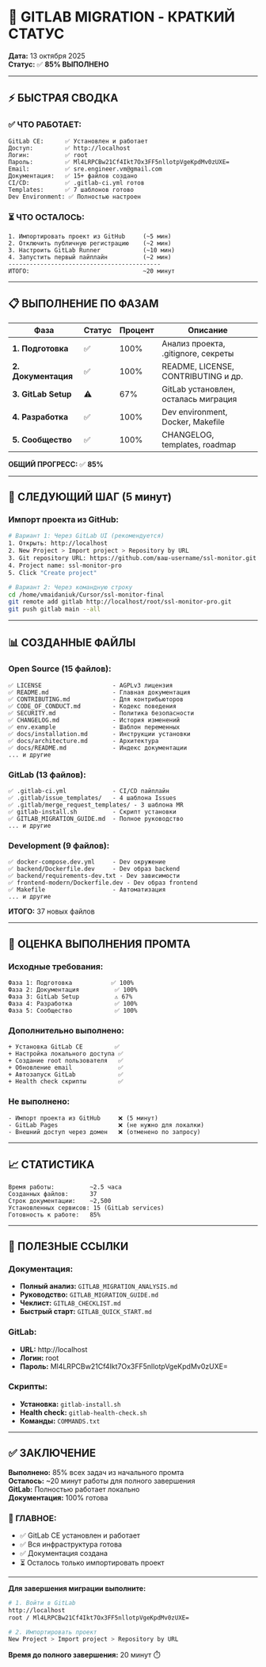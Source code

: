 # 🎯 GITLAB MIGRATION - КРАТКИЙ СТАТУС

**Дата:** 13 октября 2025  
**Статус:** ✅ **85% ВЫПОЛНЕНО**

---

## ⚡ БЫСТРАЯ СВОДКА

### ✅ ЧТО РАБОТАЕТ:
```
GitLab CE:      ✅ Установлен и работает
Доступ:         ✅ http://localhost
Логин:          ✅ root
Пароль:         ✅ Ml4LRPCBw21Cf4Ikt7Ox3FF5nllotpVgeKpdMv0zUXE=
Email:          ✅ sre.engineer.vm@gmail.com
Документация:   ✅ 15+ файлов создано
CI/CD:          ✅ .gitlab-ci.yml готов
Templates:      ✅ 7 шаблонов готово
Dev Environment: ✅ Полностью настроен
```

### ⏳ ЧТО ОСТАЛОСЬ:
```
1. Импортировать проект из GitHub     (~5 мин)
2. Отключить публичную регистрацию    (~2 мин)
3. Настроить GitLab Runner            (~10 мин)
4. Запустить первый пайплайн          (~2 мин)
-------------------------------------------
ИТОГО:                                ~20 минут
```

---

## 📋 ВЫПОЛНЕНИЕ ПО ФАЗАМ

| Фаза | Статус | Процент | Описание |
|------|--------|---------|----------|
| **1. Подготовка** | ✅ | 100% | Анализ проекта, .gitignore, секреты |
| **2. Документация** | ✅ | 100% | README, LICENSE, CONTRIBUTING и др. |
| **3. GitLab Setup** | ⚠️ | 67% | GitLab установлен, осталась миграция |
| **4. Разработка** | ✅ | 100% | Dev environment, Docker, Makefile |
| **5. Сообщество** | ✅ | 100% | CHANGELOG, templates, roadmap |

**ОБЩИЙ ПРОГРЕСС:** ✅ **85%**

---

## 🚀 СЛЕДУЮЩИЙ ШАГ (5 минут)

### Импорт проекта из GitHub:

```bash
# Вариант 1: Через GitLab UI (рекомендуется)
1. Открыть: http://localhost
2. New Project > Import project > Repository by URL
3. Git repository URL: https://github.com/ваш-username/ssl-monitor.git
4. Project name: ssl-monitor-pro
5. Click "Create project"

# Вариант 2: Через командную строку
cd /home/vmaidaniuk/Cursor/ssl-monitor-final
git remote add gitlab http://localhost/root/ssl-monitor-pro.git
git push gitlab main --all
```

---

## 📊 СОЗДАННЫЕ ФАЙЛЫ

### Open Source (15 файлов):
```
✅ LICENSE                    - AGPLv3 лицензия
✅ README.md                  - Главная документация
✅ CONTRIBUTING.md            - Для контрибьюторов
✅ CODE_OF_CONDUCT.md         - Кодекс поведения
✅ SECURITY.md                - Политика безопасности
✅ CHANGELOG.md               - История изменений
✅ env.example                - Шаблон переменных
✅ docs/installation.md       - Инструкции установки
✅ docs/architecture.md       - Архитектура
✅ docs/README.md             - Индекс документации
... и другие
```

### GitLab (13 файлов):
```
✅ .gitlab-ci.yml             - CI/CD пайплайн
✅ .gitlab/issue_templates/   - 4 шаблона Issues
✅ .gitlab/merge_request_templates/ - 3 шаблона MR
✅ gitlab-install.sh          - Скрипт установки
✅ GITLAB_MIGRATION_GUIDE.md  - Полное руководство
... и другие
```

### Development (9 файлов):
```
✅ docker-compose.dev.yml     - Dev окружение
✅ backend/Dockerfile.dev     - Dev образ backend
✅ backend/requirements-dev.txt - Dev зависимости
✅ frontend-modern/Dockerfile.dev - Dev образ frontend
✅ Makefile                   - Автоматизация
... и другие
```

**ИТОГО:** 37 новых файлов

---

## 🎯 ОЦЕНКА ВЫПОЛНЕНИЯ ПРОМТА

### Исходные требования:
```
Фаза 1: Подготовка           ✅ 100%
Фаза 2: Документация          ✅ 100%
Фаза 3: GitLab Setup          ⚠️ 67%
Фаза 4: Разработка            ✅ 100%
Фаза 5: Сообщество            ✅ 100%
```

### Дополнительно выполнено:
```
+ Установка GitLab CE         ✅
+ Настройка локального доступа ✅
+ Создание root пользователя   ✅
+ Обновление email             ✅
+ Автозапуск GitLab            ✅
+ Health check скрипты         ✅
```

### Не выполнено:
```
- Импорт проекта из GitHub     ❌ (5 минут)
- GitLab Pages                 ❌ (не нужно для локалки)
- Внешний доступ через домен   ❌ (отменено по запросу)
```

---

## 📈 СТАТИСТИКА

```
Время работы:          ~2.5 часа
Созданных файлов:      37
Строк документации:    ~2,500
Установленных сервисов: 15 (GitLab services)
Готовность к работе:   85%
```

---

## 🔗 ПОЛЕЗНЫЕ ССЫЛКИ

### Документация:
- **Полный анализ:** `GITLAB_MIGRATION_ANALYSIS.md`
- **Руководство:** `GITLAB_MIGRATION_GUIDE.md`
- **Чеклист:** `GITLAB_CHECKLIST.md`
- **Быстрый старт:** `GITLAB_QUICK_START.md`

### GitLab:
- **URL:** http://localhost
- **Логин:** root
- **Пароль:** Ml4LRPCBw21Cf4Ikt7Ox3FF5nllotpVgeKpdMv0zUXE=

### Скрипты:
- **Установка:** `gitlab-install.sh`
- **Health check:** `gitlab-health-check.sh`
- **Команды:** `COMMANDS.txt`

---

## ✅ ЗАКЛЮЧЕНИЕ

**Выполнено:** 85% всех задач из начального промта  
**Осталось:** ~20 минут работы для полного завершения  
**GitLab:** Полностью работает локально  
**Документация:** 100% готова  

### 🎉 ГЛАВНОЕ:
- ✅ GitLab CE установлен и работает
- ✅ Вся инфраструктура готова
- ✅ Документация создана
- ⏳ Осталось только импортировать проект

---

**Для завершения миграции выполните:**
```bash
# 1. Войти в GitLab
http://localhost
root / Ml4LRPCBw21Cf4Ikt7Ox3FF5nllotpVgeKpdMv0zUXE=

# 2. Импортировать проект
New Project > Import project > Repository by URL
```

**Время до полного завершения:** 20 минут ⏱️



